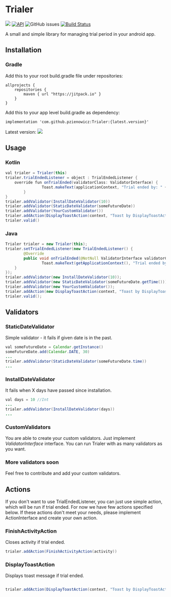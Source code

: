 # Trialer

[![](https://jitpack.io/v/pzienowicz/Trialer.svg)](https://jitpack.io/#pzienowicz/Trialer)
[![API](https://img.shields.io/badge/API-14%2B-brightgreen.svg?style=flat)](https://android-arsenal.com/api?level=14) 
![GitHub issues](https://img.shields.io/github/issues/pzienowicz/Trialer.svg?style=flat-square)
[![Build Status](https://travis-ci.org/pzienowicz/Trialer.svg?branch=master)](https://travis-ci.org/pzienowicz/Trialer)  


A small and simple library for managing trial period in your android app.

Installation
------------

### Gradle
Add this to your root build.gradle file under repositories:
```
allprojects {
	repositories {
		maven { url "https://jitpack.io" }
	}
}
```
Add this to your app level build.gradle as dependency:

    implementation 'com.github.pzienowicz:Trialer:{latest.version}'
Latest version: ![](https://jitpack.io/v/pzienowicz/Trialer.svg)

## Usage

### Kotlin
```java
val trialer = Trialer(this)
trialer.trialEndedListener = object : TrialEndedListener {
	override fun onTrialEnded(validatorClass: ValidatorInterface) {
                Toast.makeText(applicationContext, "Trial ended by: " + validatorClass::class.java.simpleName  , Toast.LENGTH_LONG).show()
        }
}
trialer.addValidator(InstallDateValidator(10))
trialer.addValidator(StaticDateValidator(someFutureDate))
trialer.addValidator(YourCustomValidator())
trialer.addAction(DisplayToastAction(context, "Toast by DisplayToastAction"))
trialer.valid()
```


### Java
```java
Trialer trialer = new Trialer(this);
trialer.setTrialEndedListener(new TrialEndedListener() {
        @Override
        public void onTrialEnded(@NotNull ValidatorInterface validatorClass) {
                Toast.makeText(getApplicationContext(), "Trial ended by: " + validatorClass.getClass().getSimpleName()  , Toast.LENGTH_LONG).show()
	}
});
trialer.addValidator(new InstallDateValidator(10));
trialer.addValidator(new StaticDateValidator(someFutureDate.getTime()));
trialer.addValidator(new YourCustomValidator());
trialer.addAction(new DisplayToastAction(context, "Toast by DisplayToastAction"))
trialer.valid();
```

## Validators

### StaticDateValidator
Simple validator - it fails if given date is in the past.
```java
val someFutureDate = Calendar.getInstance()
someFutureDate.add(Calendar.DATE, 30)
...
trialer.addValidator(StaticDateValidator(someFutureDate.time))
...
```

### InstallDateValidator
It fails when X days have passed since installation.
```java
val days = 10 //Int
...
trialer.addValidator(InstallDateValidator(days))
...
```

### CustomValidators
You are able to create your custom validators. Just implement *ValidatorInterface* interface. You can run Trialer with as many validators as you want.

### More validators soon
Feel free to contribute and add your custom validators.


## Actions

If you don't want to use TrialEndedListener, you can just use simple action, which will be run if trial ended.
For now we have few actions specified below. If these actions don't meet your needs, please implement ActionInterface and create your own action.

### FinishActivityAction
Closes activity if trial ended.
```java
trialer.addAction(FinishActivityAction(activity))
```

### DisplayToastAction
Displays toast message if trial ended.
```java

trialer.addAction(DisplayToastAction(context, "Toast by DisplayToastAction"))
```
